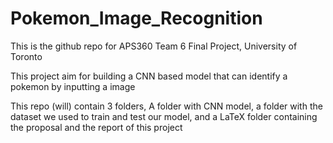 # Pokemon_Image_Recognition

This is the github repo for APS360 Team 6 Final Project, University of Toronto

This project aim for building a CNN based model that can identify a pokemon by inputting a image

This repo (will) contain 3 folders, A folder with CNN model, a folder with the dataset we used to train and test our model, and a LaTeX folder containing the proposal and the report of this project
